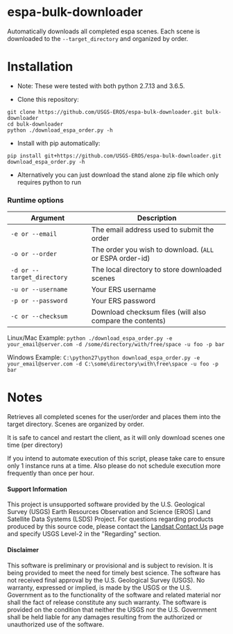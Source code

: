 # espa-bulk-downloader

Automatically downloads all completed espa scenes.  Each scene is downloaded to the `--target_directory` and organized by order.

# Installation
* Note: These were tested with both python 2.7.13 and 3.6.5.

* Clone this repository:
```
git clone https://github.com/USGS-EROS/espa-bulk-downloader.git bulk-downloader
cd bulk-downloader
python ./download_espa_order.py -h
```
* Install with pip automatically:
```
pip install git+https://github.com/USGS-EROS/espa-bulk-downloader.git
download_espa_order.py -h
```
* Alternatively you can just download the stand alone zip file which only requires python to run

### Runtime options

Argument | Description
---|---
`-e or --email` | The email address used to submit the order
`-o or --order` | The order you wish to download.  (`ALL` or ESPA order-id)
`-d or --target_directory` | The local directory to store downloaded scenes
`-u or --username` | Your ERS username
`-p or --password` | Your ERS password
`-c or --checksum` | Download checksum files (will also compare the contents)

Linux/Mac Example: `python ./download_espa_order.py -e your_email@server.com -d /some/directory/with/free/space -u foo -p bar`

Windows Example: `C:\python27\python download_espa_order.py -e your_email@server.com -d C:\some\directory\with\free\space -u foo -p bar`

# Notes
Retrieves all completed scenes for the user/order
and places them into the target directory.
Scenes are organized by order.

It is safe to cancel and restart the client, as it will
only download scenes one time (per directory)
 
If you intend to automate execution of this script,
please take care to ensure only 1 instance runs at a time.
Also please do not schedule execution more frequently than
once per hour.


#### Support Information

This project is unsupported software provided by the U.S. Geological Survey (USGS) Earth Resources Observation and Science (EROS) Land Satellite Data Systems (LSDS) Project. For questions regarding products produced by this source code, please contact the [Landsat Contact Us][2] page and specify USGS Level-2 in the "Regarding" section.

#### Disclaimer

This software is preliminary or provisional and is subject to revision. It is being provided to meet the need for timely best science. The software has not received final approval by the U.S. Geological Survey (USGS). No warranty, expressed or implied, is made by the USGS or the U.S. Government as to the functionality of the software and related material nor shall the fact of release constitute any such warranty. The software is provided on the condition that neither the USGS nor the U.S. Government shall be held liable for any damages resulting from the authorized or unauthorized use of the software.


[2]: https://landsat.usgs.gov/contact
    
